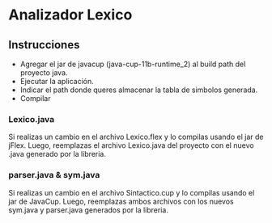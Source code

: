 # Analizador Lexico

## Instrucciones

-   Agregar el jar de javacup (java-cup-11b-runtime_2) al build path del proyecto java.
-   Ejecutar la aplicación.
-   Indicar el path donde queres almacenar la tabla de simbolos generada.
-   Compilar

### Lexico.java

Si realizas un cambio en el archivo Lexico.flex y lo compilas usando el jar de jFlex. Luego, reemplazas el archivo Lexico.java del proyecto con el nuevo .java generado por la libreria.

### parser.java & sym.java

Si realizas un cambio en el archivo Sintactico.cup y lo compilas usando el jar de JavaCup. Luego, reemplazas ambos archivos con los nuevos sym.java y parser.java generados por la libreria.
